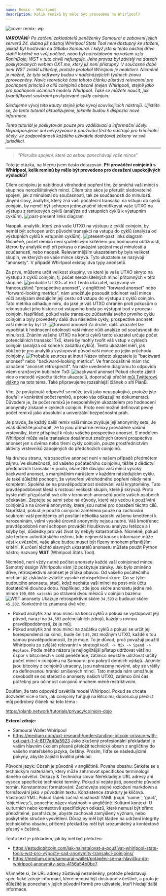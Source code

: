 ```yaml
---
name: Remix - Whirlpool
description: Kolik remixů by mělo být provedeno na Whirlpool?
---
```

![cover remix- wp](assets/cover.webp)

***VAROVÁNÍ:** Po zatčení zakladatelů peněženky Samourai a zabavení jejich serverů 24. dubna již nástroj Whirlpool Stats Tool není dostupný ke stažení, jelikož byl hostován na Gitlabu Samourai. I když jste si tento nástroj dříve stáhli lokálně na svůj počítač, nebo byl nainstalován na vašem uzlu RoninDojo, WST v tuto chvíli nefunguje. Jeho provoz byl závislý na datech poskytovaných webem OXT.me, který již není přístupný. V současné době není WST zvlášť užitečný, protože protokol Whirlpool je neaktivní. Nicméně je možné, že tyto softwary budou v nadcházejících týdnech znovu zprovozněny. Navíc teoretická část tohoto článku zůstává relevantní pro pochopení principů a cílů coinjoinů obecně (nejen Whirlpool), stejně jako pro pochopení účinnosti modelu Whirlpool. Také se můžete naučit, jak kvantifikovat soukromí poskytované cykly coinjoin.*

_Sledujeme vývoj této kauzy stejně jako vývoj souvisejících nástrojů. Ujistěte se, že tento tutoriál aktualizujeme, jakmile budou k dispozici nové informace._

_Tento tutoriál je poskytován pouze pro vzdělávací a informační účely. Nepodporujeme ani nevyzýváme k používání těchto nástrojů pro kriminální účely. Je zodpovědností každého uživatele dodržovat zákony ve své jurisdikci._

---

> *"Přerušte spojení, které za sebou zanechávají vaše mince"*

Toto je otázka, na kterou jsem často dotazován. **Při provádění coinjoinů s Whirlpool, kolik remixů by mělo být provedeno pro dosažení uspokojivých výsledků?**

Cílem coinjoinu je nabídnout věrohodné popření tím, že smíchá vaši minci s skupinou nerozlišitelných mincí. Cílem této akce je přerušit sledovatelné spojení, jak z minulosti do současnosti, tak ze současnosti do minulosti. Jinými slovy, analytik, který zná vaši počáteční transakci na vstupu do cyklů coinjoin, by neměl být schopen jednoznačně identifikovat vaše UTXO na výstupu z remixových cyklů (analýza od vstupních cyklů k výstupním cyklům).
![past-present links diagram](assets/en/1.webp)

Naopak, analytik, který zná vaše UTXO na výstupu z cyklů coinjoin, by neměl být schopen určit původní transakci na vstupu do cyklů (analýza od výstupních cyklů k vstupním cyklům).
![present-past links diagram](assets/en/2.webp)
Nicméně, počet remixů není spolehlivým kritériem pro hodnocení obtížnosti, kterou by analytik měl při pokusu o navázání spojení mezi minulostí a současností, nebo naopak. Relevantnějším ukazatelem by byla velikost skupin, ve kterých se vaše mince skrývá. Tyto ukazatele se nazývají "anonsety". V případě Whirlpool existují dva typy anonsetů.

Za prvé, můžeme určit velikost skupiny, ve které je vaše UTXO skryto na výstupu z cyklů coinjoin, tj. počet nerozlišitelných mincí přítomných v této skupině.
![probable UTXOs at exit](assets/en/3.webp)
Tento ukazatel, nazývaný ve francouzštině "prospective anonset", v angličtině "forward anonset" nebo "forward-looking metrics", nám umožňuje posoudit odolnost vaší mince vůči analýzám sledujícím její cestu od vstupu do výstupu z cyklů coinjoin. Tato metrika odhaduje míru, do jaké je váš UTXO chráněn proti pokusům o rekonstrukci jeho historie od vstupního bodu po výstupní bod v procesu coinjoin. Například, pokud vaše transakce zúčastnila svého prvního cyklu coinjoin a byly provedeny další dva následné cykly, prospective anonset vaší mince by byl `13`: ![forward anonset](assets/en/4.webp)
Za druhé, další ukazatel lze vypočítat k hodnocení odolnosti vaší mince vůči analýze od současnosti do minulosti. Znáním vašeho UTXO na konci cyklů tento ukazatel určuje počet potenciálních transakcí Tx0, které by mohly tvořit váš vstup v cyklech coinjoin (analýza od konce k začátku cyklů). Tento ukazatel měří, jak obtížné je pro analytika vystopovat původ vaší mince po jejím průchodu coinjoiny. ![Probable sources at input](assets/en/5.webp)
Název tohoto ukazatele je "backward anonset" nebo "backward-looking metrics". Ve francouzštině mám rád označení "anonset rétrospectif". Na níže uvedeném diagramu to odpovídá všem oranžovým bublinám Tx0:
![backward anonset](assets/en/6.webp)
Pokud chcete zjistit více o metodě výpočtu těchto ukazatelů, doporučuji přečíst [můj Twitterový vlákno](https://twitter.com/Loic_Pandul/status/1550850558147395585?s=20) na toto téma. Také připravujeme rozsáhlejší článek o síti PlanB.

Vím, že poskytnutá odpověď se může jevit jako neuspokojivá, protože jste doufali v konkrétní počet remixů, a proto vás odkazuji na dokumentaci. Důvodem je, že počet remixů je nespolehlivým ukazatelem pro hodnocení anonymity získané v cyklech coinjoin. Proto není možné definovat pevný počet remixů jako absolutní a univerzální bezpečnostní práh.

Je pravda, že každý další remix vaší mince zvyšuje její anonymity sets. Je však důležité pochopit, že to jsou primárně remixy prováděné vašimi vrstevníky, které přispívají k růstu vašeho prospective anonset. S modelem Whirlpool může vaše transakce dosáhnout značných úrovní prospective anonset jen s dvěma nebo třemi cykly coinjoin, pouze prostřednictvím aktivity vrstevníků zapojených do předchozích coinjoinů.

Na druhou stranu, retrospective anonset není v našem případě předmětem zájmu. Ve skutečnosti, od vašeho počátečního coinjoinu, těžíte z dědictví předchozích transakcí v poolu, okamžitě dávající vaší minci vysoký backward anonset, s marginálním nárůstem v každém následujícím cyklu.
Je také důležité pochopit, že vytvoření věrohodného popření nikdy není kompletní. Spoléhá se na pravděpodobnost sledování vaší kryptoměny. Tato pravděpodobnost klesá s rostoucí velikostí skupin, které ji skrývají. Proto byste měli přizpůsobit své cíle v termínech anonsetů podle vašich osobních očekávání. Zeptejte se sami sebe na důvody, které vás vedou k používání coinjoinů a na úrovně anonymity, které jsou nutné pro dosažení těchto cílů. Například, pokud je použití coinjoinů zaměřeno pouze na zachování soukromí vaší peněženky při posílání několika satoshi vašemu kmotřenci k narozeninám, velmi vysoké úrovně anonymity nejsou nutné. Váš kmotřenec pravděpodobně není schopen provádět hloubkovou analýzu řetězce a i kdyby byl, důsledky pro váš život by nebyly katastrofické. Nicméně, pokud jste terčem autoritářského režimu, kde nejmenší kousek informace může vést k uvěznění, vaše akce budou muset být řízeny mnohem přísnějšími kritérii.
K určení těchto slavných ukazatelů anonsetu můžete použít Python nástroj nazvaný **WST** (Whirlpool Stats Tool).

Nicméně, není vždy nutné počítat anonsety každé vaší coinjoined mince. Samotný design Whirlpoolu vám již poskytuje záruky. Jak bylo zmíněno dříve, retrospektivní anonset je zřídka obavou. Od vašeho počátečního míchání již získáváte zvláště vysoké retrospektivní skóre. Co se týče budoucího anonsetu, stačí, když necháte vaši minci na post-mix účtu dostatečně dlouhou dobu. Například, zde jsou skóre anonsetu jedné mé mince `100,000 satoshi` po strávení dvou měsíců v coinjoin bazénu:
![WST anonsety](assets/en/7.webp)
Ukazuje retrospektivní skóre `34,593` a budoucí skóre `45,202`. Konkrétně to znamená dvě věci:
- Pokud analytik zná mou minci na konci cyklů a pokusí se vystopovat její původ, narazí na `34,593` potenciálních zdrojů, každý s rovnou pravděpodobností, že je můj.
- Pokud analytik zná mou minci na začátku cyklů a pokusí se určit její korespondenci na konci, bude čelit `45,202` možným UTXO, každé s tou samou pravděpodobností, že je moje.
To je důvod, proč považuji použití Whirlpoolu za zvláště relevantní v strategii `Hodl -> Mix -> Spend -> Replace`. Podle mého názoru je nejlogičtější přístup udržovat většinu úspor v bitcoinech v cold peněžence, zatímco neustále udržovat určitý počet mincí v coinjoinu na Samourai pro pokrytí denních výdajů. Jakmile jsou bitcoiny z coinjoinů utraceny, jsou nahrazeny novými, aby se vrátily na definovanou hranici smíšených mincí. Tato metoda nám umožňuje osvobodit se od starostí o anonsety našich UTXO, zatímco činí čas potřebný pro účinnost coinjoinů mnohem méně restriktivním.

Doufám, že tato odpověď osvětlila model Whirlpool. Pokud se chcete dozvědět více o tom, jak coinjoiny fungují na Bitcoinu, doporučuji přečíst můj podrobný článek na toto téma :

https://planb.network/tutorials/privacy/coinjoin-dojo

**Externí zdroje:**
- Samourai Wallet Whirlpool
- https://medium.com/oxt-research/understanding-bitcoin-privacy-with-oxt-part-1-4-8177a40a5923
Jako zkušený profesionální překladatel je vaším hlavním úkolem přesně přeložit technický obsah z angličtiny do vašeho mateřského jazyka, češtiny. Prosím, řiďte se následujícími pokyny, abyste zajistili kvalitní překlad:

Původní jazyk: Obsah je původně v angličtině.
Povaha obsahu: Setkáte se s technickým materiálem, který může zahrnovat specifickou terminologii daného odvětví.
Odkazy & Technická slova: Neřekládejte URL adresy ani vysoce specifické technické termíny. Pokud si nejste jisti, ponechte původní termín.
Konstantnost formátování: Zachovejte stejné rozložení markdown a formátování jako v původním textu. Konzistence struktury je klíčová.
Vlastnosti YML: Pokud řádek začíná vlastností YAML (např. 'name:', 'goal:', 'objectives:'), ponechte název vlastnosti v angličtině.
Kulturní kontext: U kulturních nebo kontextově specifických odkazů, které nemusí být přímo přeložitelné, parafrázujte, abyste zachovali zamýšlený význam, nebo poskytněte stručné vysvětlení.
Důraz by měl být kladen na udržení integrity technického obsahu, přičemž překlad by měl být srozumitelný a kontextově přesný v češtině.

Tento text je příkladem, jak by měl být přeložen:

- https://estudiobitcoin.com/jak-nainstalovat-a-používat-whirlpool-stats-tools-wst-pro-výpočty-sad-anonymity-transakcí-coinjoins/
- https://medium.com/samourai-wallet/potápění-se-na-hlavičku-do-whirlpool-anonymity-sets-4156a54b0bc7.

Všimněte si, že URL adresy zůstávají nezměněny, protože představují specifické zdroje informací, které nemusí být dostupné v češtině, a proto je důležité je ponechat v jejich původní formě pro uživatele, kteří hledají další informace.